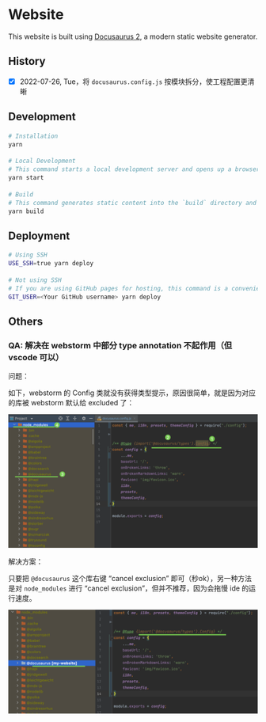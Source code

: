 # Website

This website is built using [Docusaurus 2](https://docusaurus.io/), a modern static website generator.

## History

- [x] 2022-07-26, Tue，将 `docusaurus.config.js` 按模块拆分，使工程配置更清晰

## Development

```sh
# Installation
yarn

# Local Development
# This command starts a local development server and opens up a browser window. Most changes are reflected live without having to restart the server.
yarn start

# Build
# This command generates static content into the `build` directory and can be served using any static contents hosting service.
yarn build
```

## Deployment

```sh
# Using SSH
USE_SSH=true yarn deploy

# Not using SSH
# If you are using GitHub pages for hosting, this command is a convenient way to build the website and push to the `gh-pages` branch.
GIT_USER=<Your GitHub username> yarn deploy
```

## Others

### QA: 解决在 webstorm 中部分 type annotation 不起作用（但 vscode 可以）

问题：

如下，webstorm 的 Config 类就没有获得类型提示，原因很简单，就是因为对应的库被 webstorm 默认给 excluded 了：

![picture 1](.imgs/README-1658809363936-05019624c5547901e448b63eb3df4a7777bbb138a27754062a5c9d76b565b219.png)  

解决方案：

只要把 `@docusaurus` 这个库右键 “cancel exclusion” 即可（秒ok），另一种方法是对 `node_modules` 进行 “cancel exclusion”，但并不推荐，因为会拖慢 ide 的运行速度。

![picture 2](.imgs/README-1658809446256-0bfd428c3b927fd911cead5f3da24a86c79a9fb24d8a40a69742f91a092f55b1.png)  
